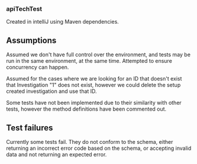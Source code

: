 ### apiTechTest

Created in intelliJ using Maven dependencies.

## Assumptions
Assumed we don't have full control over the environment, and tests may be run in the same environment, at the same time. Attempted to ensure concurrency can happen.

Assumed for the cases where we are looking for an ID that doesn't exist that Investigation "1" does not exist, however we could delete the setup created investigation and use that ID.

Some tests have not been implemented due to their similarity with other tests, however the method definitions have been commented out.
## Test failures
Currently some tests fail. They do not conform to the schema, either returning an incorrect error code based on the schema, or accepting invalid data and not returning an expected error.
